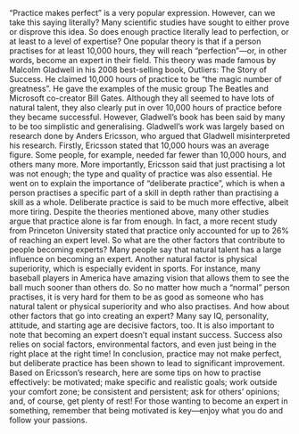 “Practice makes perfect” is a very popular expression. However, can we take this saying literally? Many scientific studies have sought to either prove or disprove this idea. So does enough practice literally lead to perfection, or at least to a level of expertise?
One popular theory is that if a person practises for at least 10,000 hours, they will reach “perfection”—or, in other words, become an expert in their field. This theory was made famous by Malcolm Gladwell in his 2008 best-selling book, Outliers: The Story of Success. He claimed 10,000 hours of practice to be “the magic number of greatness”. He gave the examples of the music group The Beatles and Microsoft co-creator Bill Gates. Although they all seemed to have lots of natural talent, they also clearly put in over 10,000 hours of practice before they became successful.
However, Gladwell’s book has been said by many to be too simplistic and generalising. Gladwell’s work was largely based on research done by Anders Ericsson, who argued that Gladwell misinterpreted his research. Firstly, Ericsson stated that 10,000 hours was an average figure. Some people, for example, needed far fewer than 10,000 hours, and others many more. More importantly, Ericsson said that just practising a lot was not enough; the type and quality of practice was also essential. He went on to explain the importance of “deliberate practice”, which is when a person practises a specific part of a skill in depth rather than practising a skill as a whole. Deliberate practice is said to be much more effective, albeit more tiring.
Despite the theories mentioned above, many other studies argue that practice alone is far from enough. In fact, a more recent study from Princeton University stated that practice only accounted for up to 26% of reaching an expert level. So what are the other factors that contribute to people becoming experts?
Many people say that natural talent has a large influence on becoming an expert. Another natural factor is physical superiority, which is especially evident in sports. For instance, many baseball players in America have amazing vision that allows them to see the ball much sooner than others do. So no matter how much a “normal” person practises, it is very hard for them to be as good as someone who has natural talent or physical superiority and who also practises.
And how about other factors that go into creating an expert? Many say IQ, personality, attitude, and starting age are decisive factors, too. It is also important to note that becoming an expert doesn’t equal instant success. Success also relies on social factors, environmental factors, and even just being in the right place at the right time!
In conclusion, practice may not make perfect, but deliberate practice has been shown to lead to significant improvement. Based on Ericsson’s research, here are some tips on how to practise effectively: be motivated; make specific and realistic goals; work outside your comfort zone; be consistent and persistent; ask for others’ opinions; and, of course, get plenty of rest! For those wanting to become an expert in something, remember that being motivated is key—enjoy what you do and follow your passions.
